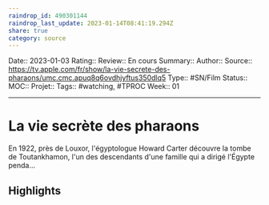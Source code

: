 ```yaml
---
raindrop_id: 490301144
raindrop_last_update: 2023-01-14T08:41:19.294Z
share: true
category: source
---
```


Date:: 2023-01-03
Rating::
Review:: En cours
Summary:: 
Author::
Source:: https://tv.apple.com/fr/show/la-vie-secrete-des-pharaons/umc.cmc.apuq8q6ovdhjyftus350dlq5
Type:: #SN/Film 
Status:: 
MOC::
Projet:: 
Tags:: #watching, #TPROC
Week:: 01

***
# La vie secrète des pharaons

En 1922, près de Louxor, l'égyptologue Howard Carter découvre la tombe de Toutankhamon, l'un des descendants d'une famille qui a dirigé l'Égypte penda…

## Highlights

